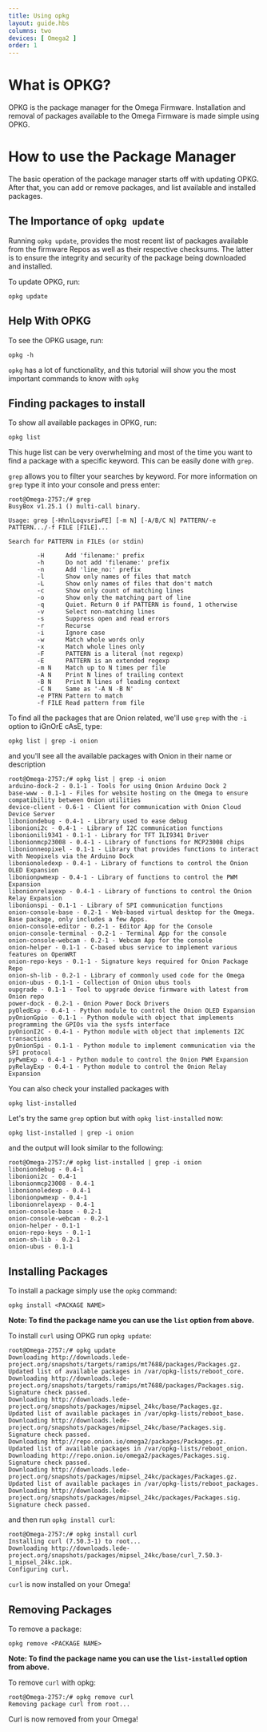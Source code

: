 ```yaml
---
title: Using opkg
layout: guide.hbs
columns: two
devices: [ Omega2 ]
order: 1
---
```



# What is OPKG?


OPKG is the package manager for the Omega Firmware. Installation and removal of packages available to the Omega Firmware is made simple using OPKG.

# How to use the Package Manager

The basic operation of the package manager starts off with updating OPKG. After that, you can add or remove packages, and list available and installed packages.

## The Importance of `opkg update`

Running `opkg update`, provides the most recent list of packages available from the firmware Repos as well as their respective checksums. The latter is to ensure the integrity and security of the package being downloaded and installed.

To update OPKG, run:

```
opkg update
```

## Help With OPKG

To see the OPKG usage, run:

```
opkg -h
```

`opkg` has a lot of functionality, and this tutorial will show you the most important commands to know with `opkg`

## Finding packages to install

To show all available packages in OPKG, run:

```
opkg list
```

This huge list can be very overwhelming and most of the time you want to find a package with a specific keyword. This can be easily done with `grep`.

`grep` allows you to filter your searches by keyword. For more information on `grep` type it into your console and press enter:

```
root@Omega-2757:/# grep
BusyBox v1.25.1 () multi-call binary.

Usage: grep [-HhnlLoqvsriwFE] [-m N] [-A/B/C N] PATTERN/-e PATTERN.../-f FILE [FILE]...

Search for PATTERN in FILEs (or stdin)

        -H      Add 'filename:' prefix
        -h      Do not add 'filename:' prefix
        -n      Add 'line_no:' prefix
        -l      Show only names of files that match
        -L      Show only names of files that don't match
        -c      Show only count of matching lines
        -o      Show only the matching part of line
        -q      Quiet. Return 0 if PATTERN is found, 1 otherwise
        -v      Select non-matching lines
        -s      Suppress open and read errors
        -r      Recurse
        -i      Ignore case
        -w      Match whole words only
        -x      Match whole lines only
        -F      PATTERN is a literal (not regexp)
        -E      PATTERN is an extended regexp
        -m N    Match up to N times per file
        -A N    Print N lines of trailing context
        -B N    Print N lines of leading context
        -C N    Same as '-A N -B N'
        -e PTRN Pattern to match
        -f FILE Read pattern from file

```

To find all the packages that are Onion related, we'll use `grep` with the `-i` option to iGnOrE cAsE, type:

```
opkg list | grep -i onion
```
and you'll see all the available packages with Onion in their name or description

```
root@Omega-2757:/# opkg list | grep -i onion
arduino-dock-2 - 0.1-1 - Tools for using Onion Arduino Dock 2
base-www - 0.1-1 - Files for website hosting on the Omega to ensure compatibility between Onion utilities
device-client - 0.6-1 - Client for communication with Onion Cloud Device Server
liboniondebug - 0.4-1 - Library used to ease debug
libonioni2c - 0.4-1 - Library of I2C communication functions
libonionili9341 - 0.1-1 - Library for TFT ILI9341 Driver
libonionmcp23008 - 0.4-1 - Library of functions for MCP23008 chips
libonionneopixel - 0.1-1 - Library that provides functions to interact with Neopixels via the Arduino Dock
libonionoledexp - 0.4-1 - Library of functions to control the Onion OLED Expansion
libonionpwmexp - 0.4-1 - Library of functions to control the PWM Expansion
libonionrelayexp - 0.4-1 - Library of functions to control the Onion Relay Expansion
libonionspi - 0.1-1 - Library of SPI communication functions
onion-console-base - 0.2-1 - Web-based virtual desktop for the Omega. Base package, only includes a few Apps.
onion-console-editor - 0.2-1 - Editor App for the Console
onion-console-terminal - 0.2-1 - Terminal App for the console
onion-console-webcam - 0.2-1 - Webcam App for the console
onion-helper - 0.1-1 - C-based ubus service to implement various features on OpenWRT
onion-repo-keys - 0.1-1 - Signature keys required for Onion Package Repo
onion-sh-lib - 0.2-1 - Library of commonly used code for the Omega
onion-ubus - 0.1-1 - Collection of Onion ubus tools
oupgrade - 0.1-1 - Tool to upgrade device firmware with latest from Onion repo
power-dock - 0.2-1 - Onion Power Dock Drivers
pyOledExp - 0.4-1 - Python module to control the Onion OLED Expansion
pyOnionGpio - 0.1-1 - Python module with object that implements programming the GPIOs via the sysfs interface
pyOnionI2C - 0.4-1 - Python module with object that implements I2C transactions
pyOnionSpi - 0.1-1 - Python module to implement communication via the SPI protocol
pyPwmExp - 0.4-1 - Python module to control the Onion PWM Expansion
pyRelayExp - 0.4-1 - Python module to control the Onion Relay Expansion
```

You can also check your installed packages with

```
opkg list-installed
```

Let's try the same `grep` option but with `opkg list-installed` now:

```
opkg list-installed | grep -i onion
```

and the output will look similar to the following:

```
root@Omega-2757:/# opkg list-installed | grep -i onion
liboniondebug - 0.4-1
libonioni2c - 0.4-1
libonionmcp23008 - 0.4-1
libonionoledexp - 0.4-1
libonionpwmexp - 0.4-1
libonionrelayexp - 0.4-1
onion-console-base - 0.2-1
onion-console-webcam - 0.2-1
onion-helper - 0.1-1
onion-repo-keys - 0.1-1
onion-sh-lib - 0.2-1
onion-ubus - 0.1-1
```

## Installing Packages

To install a package simply use the `opkg` command:

```
opkg install <PACKAGE NAME>
```

**Note: To find the package name you can use the `list` option from above.**

To install `curl` using OPKG run `opkg update`:

```
root@Omega-2757:/# opkg update
Downloading http://downloads.lede-project.org/snapshots/targets/ramips/mt7688/packages/Packages.gz.
Updated list of available packages in /var/opkg-lists/reboot_core.
Downloading http://downloads.lede-project.org/snapshots/targets/ramips/mt7688/packages/Packages.sig.
Signature check passed.
Downloading http://downloads.lede-project.org/snapshots/packages/mipsel_24kc/base/Packages.gz.
Updated list of available packages in /var/opkg-lists/reboot_base.
Downloading http://downloads.lede-project.org/snapshots/packages/mipsel_24kc/base/Packages.sig.
Signature check passed.
Downloading http://repo.onion.io/omega2/packages/Packages.gz.
Updated list of available packages in /var/opkg-lists/reboot_onion.
Downloading http://repo.onion.io/omega2/packages/Packages.sig.
Signature check passed.
Downloading http://downloads.lede-project.org/snapshots/packages/mipsel_24kc/packages/Packages.gz.
Updated list of available packages in /var/opkg-lists/reboot_packages.
Downloading http://downloads.lede-project.org/snapshots/packages/mipsel_24kc/packages/Packages.sig.
Signature check passed.
```

and then run `opkg install curl`:

```
root@Omega-2757:/# opkg install curl
Installing curl (7.50.3-1) to root...
Downloading http://downloads.lede-project.org/snapshots/packages/mipsel_24kc/base/curl_7.50.3-1_mipsel_24kc.ipk.
Configuring curl.
```

`curl` is now installed on your Omega!

## Removing Packages

To remove a package:

```
opkg remove <PACKAGE NAME>
```

**Note: To find the package name you can use the `list-installed` option from above.**

To remove `curl` with opkg:

```
root@Omega-2757:/# opkg remove curl
Removing package curl from root...
```
Curl is now removed from your Omega!
